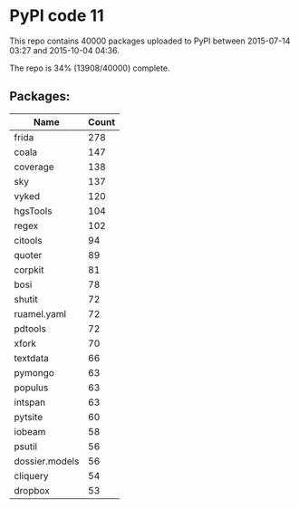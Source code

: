 # PyPI code 11

This repo contains 40000 packages uploaded to PyPI between 
2015-07-14 03:27 and 2015-10-04 04:36.

The repo is 34% (13908/40000) complete.

## Packages:

| Name  | Count |
| ----- | ----- |
| frida | 278 |
| coala | 147 |
| coverage | 138 |
| sky | 137 |
| vyked | 120 |
| hgsTools | 104 |
| regex | 102 |
| citools | 94 |
| quoter | 89 |
| corpkit | 81 |
| bosi | 78 |
| shutit | 72 |
| ruamel.yaml | 72 |
| pdtools | 72 |
| xfork | 70 |
| textdata | 66 |
| pymongo | 63 |
| populus | 63 |
| intspan | 63 |
| pytsite | 60 |
| iobeam | 58 |
| psutil | 56 |
| dossier.models | 56 |
| cliquery | 54 |
| dropbox | 53 |


